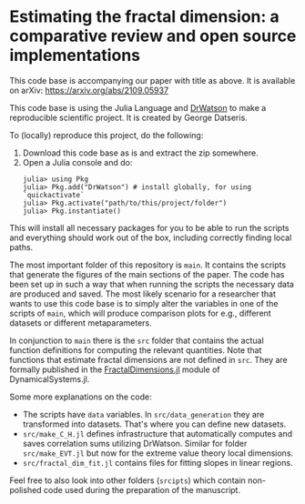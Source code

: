 # Estimating the fractal dimension: a comparative review and open source implementations

This code base is accompanying our paper with title as above. It is available on arXiv: https://arxiv.org/abs/2109.05937

This code base is using the Julia Language and [DrWatson](https://juliadynamics.github.io/DrWatson.jl/stable/) to make a reproducible scientific project.
It is created by George Datseris.

To (locally) reproduce this project, do the following:

1. Download this code base as is and extract the zip somewhere.
2. Open a Julia console and do:
    ```
    julia> using Pkg
    julia> Pkg.add("DrWatson") # install globally, for using `quickactivate`
    julia> Pkg.activate("path/to/this/project/folder")
    julia> Pkg.instantiate()
    ```

This will install all necessary packages for you to be able to run the scripts and
everything should work out of the box, including correctly finding local paths.

The most important folder of this repository is `main`. It contains the scripts that generate the figures of the main sections of the paper. The code has been set up in such a way that when running the scripts the necessary data are produced and saved. The most likely scenario for a researcher that wants to use this code base is to simply alter the variables in one of the scripts of `main`, which will produce comparison plots for e.g., different datasets or different metaparameters.

In conjunction to `main` there is the `src` folder that contains the actual function definitions for computing the relevant quantities. Note that functions that estimate fractal dimensions are not defined in `src`. They are formally published in the [FractalDimensions.jl](https://juliadynamics.github.io/FractalDimensions.jl/stable/) module of DynamicalSystems.jl.

Some more explanations on the code:

- The scripts have `data` variables. In `src/data_generation` they are transformed into datasets. That's where you can define new datasets.
- `src/make_C_H.jl` defines infrastructure that automatically computes and saves correlation sums utilizing DrWatson. Similar for folder `src/make_EVT.jl` but now for the extreme value theory local dimensions.
- `src/fractal_dim_fit.jl` contains files for fitting slopes in linear regions.

Feel free to also look into other folders (`srcipts`) which contain non-polished code used during the preparation of the manuscript.
